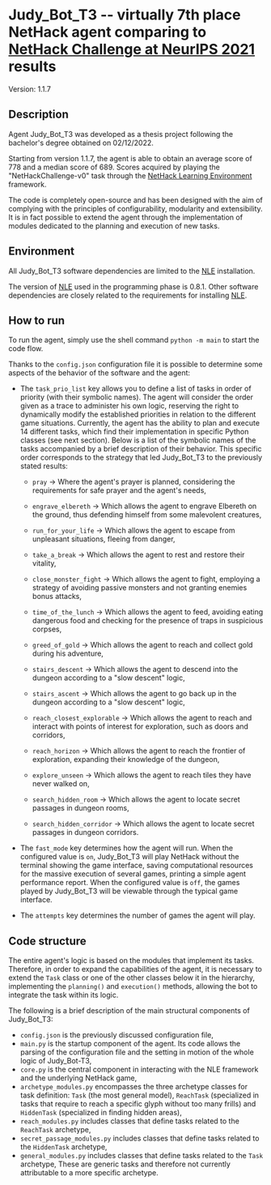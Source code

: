 # Judy_Bot_T3 -- virtually 7th place NetHack agent comparing to [NetHack Challenge at NeurIPS 2021](https://www.aicrowd.com/challenges/neurips-2021-the-nethack-challenge) results

Version: 1.1.7

## Description
Agent Judy_Bot_T3 was developed as a thesis project following the bachelor's degree obtained on 02/12/2022.


Starting from version 1.1.7, the agent is able to obtain an average score of 778 and a median score of 689. Scores acquired by playing the "NetHackChallenge-v0" task through the
[NetHack Learning Environment](https://github.com/facebookresearch/nle) framework.

The code is completely open-source and has been designed with the aim of complying with the principles of configurability, 
modularity and extensibility. It is in fact possible to extend the agent through the implementation of modules dedicated to the planning and execution of new tasks.


## Environment
All Judy_Bot_T3 software dependencies are limited to the [NLE](https://github.com/facebookresearch/nle) installation.

The version of [NLE](https://github.com/facebookresearch/nle) used in the programming phase is 0.8.1.
Other software dependencies are closely related to the requirements for installing [NLE](https://github.com/facebookresearch/nle).



## How to run

To run the agent, simply use the shell command `python -m main` to start the code flow.

Thanks to the `config.json` configuration file it is possible to determine some aspects of the behavior of the software and the agent:

* The `task_prio_list` key allows you to define a list of tasks in order of priority (with their symbolic names).
The agent will consider the order given as a trace to administer his own logic, reserving the right to dynamically modify the established priorities in relation to the different game situations.
Currently, the agent has the ability to plan and execute 14 different tasks, which find their implementation in specific Python classes (see next section).
Below is a list of the symbolic names of the tasks accompanied by a brief description of their behavior. This specific order corresponds to the strategy that led Judy_Bot_T3 to the previously stated results:

  * `pray` -> Where the agent's prayer is planned, considering the requirements for safe prayer and the agent's needs,
  
  * `engrave_elbereth` -> Which allows the agent to engrave Elbereth on the ground, thus defending himself from some malevolent creatures,
  
  * `run_for_your_life` -> Which allows the agent to escape from unpleasant situations, fleeing from danger,
  
  * `take_a_break` -> Which allows the agent to rest and restore their vitality,
  
  * `close_monster_fight` -> 
Which allows the agent to fight, employing a strategy of avoiding passive monsters and not granting enemies bonus attacks,
  
  * `time_of_the_lunch` -> 
Which allows the agent to feed, avoiding eating dangerous food and checking for the presence of traps in suspicious corpses,
  
  * `greed_of_gold` -> Which allows the agent to reach and collect gold during his adventure,
  
  * `stairs_descent` -> Which allows the agent to descend into the dungeon according to a "slow descent" logic,
  
  * `stairs_ascent` -> Which allows the agent to go back up in the dungeon according to a "slow descent" logic,
  
  * `reach_closest_explorable` -> Which allows the agent to reach and interact with points of interest for exploration, such as doors and corridors,
  
  * `reach_horizon` -> Which allows the agent to reach the frontier of exploration, expanding their knowledge of the dungeon,
  
  * `explore_unseen` -> Which allows the agent to reach tiles they have never walked on,
  
  * `search_hidden_room` -> Which allows the agent to locate secret passages in dungeon rooms,
  
  * `search_hidden_corridor` -> Which allows the agent to locate secret passages in dungeon corridors.

    
* The `fast_mode` key determines how the agent will run. When the configured value is `on`, Judy_Bot_T3 will play NetHack without the terminal showing the game interface, saving computational resources for the massive execution of several games, printing a simple agent performance report.
When the configured value is `off`, the games played by Judy_Bot_T3 will be viewable through the typical game interface.


* The `attempts` key determines the number of games the agent will play.




## Code structure

The entire agent's logic is based on the modules that implement its tasks. Therefore, in order to expand the capabilities of the agent, it is necessary to extend the `Task` class or one of the other classes below it in the hierarchy, implementing the `planning()` and `execution()` methods, allowing the bot to integrate the task within its logic.

The following is a brief description of the main structural components of Judy_Bot_T3:

* `config.json` is the previously discussed configuration file,
* `main.py` is the startup component of the agent. Its code allows the parsing of the configuration file and the setting in motion of the whole logic of Judy_Bot-T3,
* `core.py` is the central component in interacting with the NLE framework and the underlying NetHack game,
* `archetype_modules.py` encompasses the three archetype classes for task definition: `Task` (the most general model), `ReachTask` (specialized in tasks that require to reach a specific glyph without too many frills) and `HiddenTask` (specialized in finding hidden areas),
* `reach_modules.py` includes classes that define tasks related to the `ReachTask` archetype,
* `secret_passage_modules.py` includes classes that define tasks related to the `HiddenTask` archetype,
* `general_modules.py` includes classes that define tasks related to the `Task` archetype, These are generic tasks and therefore not currently attributable to a more specific archetype.

